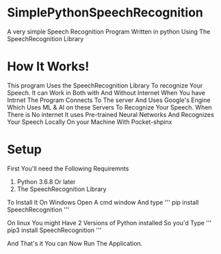 # SimplePythonSpeechRecognition
A very simple Speech Recognition Program Written in python Using The SpeechRecognition Library
<h1>How It Works!</h1>
This program Uses the SpeechRecognition Library To recognize Your Speech. It can Work in Both with And Without Internet
When You have Intrnet The Program Connects To The server And Uses Google's Engine Which Uses ML & AI on these Servers To Recognize Your Speech.
When There is No internet It uses Pre-trained Neural Networks And Recognizes Your Speech Locally On your Machine With 
Pocket-shpinx
<h1>Setup</h1>

First You'll need the Following Requiremnts
1. Python 3.6.8 Or later
2. The SpeechRecognition Library

To Install It On Windows Open A cmd window And type
'''
pip install SpeechRecognition
'''

On linux You might Have 2 Versions of Python installed So you'd Type
'''
pip3 install SpeechRecognition
'''

And That's it You can Now Run The Application.
